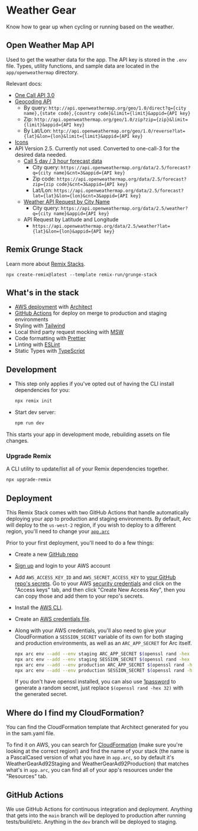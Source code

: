 # Weather Gear

Know how to gear up when cycling or running based on the weather.

## Open Weather Map API

Used to get the weather data for the app. The API key is stored in the `.env` file. Types, utility functions, and sample data are located in the `app/openweathermap` directory.

Relevant docs:

- [One Call API 3.0](https://openweathermap.org/api/one-call-3)
- [Geocoding API](https://openweathermap.org/api/geocoding-api)
  - By query: `http://api.openweathermap.org/geo/1.0/direct?q={city name},{state code},{country code}&limit={limit}&appid={API key}`
  - Zip: `http://api.openweathermap.org/geo/1.0/zip?zip={zip}&limit={limit}&appid={API key}`
  - By Lat/Lon: `http://api.openweathermap.org/geo/1.0/reverse?lat={lat}&lon={lon}&limit={limit}&appid={API key}`
- [Icons](https://openweathermap.org/weather-conditions)
- API Version 2.5. Currently not used. Converted to one-call-3 for the desired data needed.
  - [Call 5 day / 3 hour forecast data](https://openweathermap.org/forecast5#5days)
    - City query: `https://api.openweathermap.org/data/2.5/forecast?q={city name}&cnt=3&appid={API key}`
    - Zip code: `https://api.openweathermap.org/data/2.5/forecast?zip={zip code}&cnt=3&appid={API key}`
    - Lat/Lon: `https://api.openweathermap.org/data/2.5/forecast?lat={lat}&lon={lon}&cnt=3&appid={API key}`
  - [Weather API Request by City Name](https://openweathermap.org/current#name)
    - City query: `https://api.openweathermap.org/data/2.5/weather?q={city name}&appid={API key}`
  - API Request by Latitude and Longitude
    - `https://api.openweathermap.org/data/2.5/weather?lat={lat}&lon={lon}&appid={API key}`

## Remix Grunge Stack

Learn more about [Remix Stacks](https://remix.run/stacks).

```
npx create-remix@latest --template remix-run/grunge-stack
```

## What's in the stack

- [AWS deployment](https://aws.com) with [Architect](https://arc.codes/)
- [GitHub Actions](https://github.com/features/actions) for deploy on merge to production and staging environments
- Styling with [Tailwind](https://tailwindcss.com/)
- Local third party request mocking with [MSW](https://mswjs.io)
- Code formatting with [Prettier](https://prettier.io)
- Linting with [ESLint](https://eslint.org)
- Static Types with [TypeScript](https://typescriptlang.org)

## Development

- This step only applies if you've opted out of having the CLI install dependencies for you:

  ```sh
  npx remix init
  ```

- Start dev server:

  ```sh
  npm run dev
  ```

This starts your app in development mode, rebuilding assets on file changes.

### Upgrade Remix

A CLI utility to update/list all of your Remix dependencies together.

```sh
npx upgrade-remix
```

## Deployment

This Remix Stack comes with two GitHub Actions that handle automatically deploying your app to production and staging environments. By default, Arc will deploy to the `us-west-2` region, if you wish to deploy to a different region, you'll need to change your [`app.arc`](https://arc.codes/docs/en/reference/project-manifest/aws)

Prior to your first deployment, you'll need to do a few things:

- Create a new [GitHub repo](https://repo.new)

- [Sign up](https://portal.aws.amazon.com/billing/signup#/start) and login to your AWS account

- Add `AWS_ACCESS_KEY_ID` and `AWS_SECRET_ACCESS_KEY` to [your GitHub repo's secrets](https://docs.github.com/en/actions/security-guides/encrypted-secrets). Go to your AWS [security credentials](https://console.aws.amazon.com/iam/home?region=us-west-2#/security_credentials) and click on the "Access keys" tab, and then click "Create New Access Key", then you can copy those and add them to your repo's secrets.

- Install the [AWS CLI](https://docs.aws.amazon.com/cli/latest/userguide/getting-started-install.html#getting-started-install-instructions).

- Create an [AWS credentials file](https://docs.aws.amazon.com/cli/latest/userguide/getting-started-quickstart.html#getting-started-quickstart-new).

- Along with your AWS credentials, you'll also need to give your CloudFormation a `SESSION_SECRET` variable of its own for both staging and production environments, as well as an `ARC_APP_SECRET` for Arc itself.

  ```sh
  npx arc env --add --env staging ARC_APP_SECRET $(openssl rand -hex 32)
  npx arc env --add --env staging SESSION_SECRET $(openssl rand -hex 32)
  npx arc env --add --env production ARC_APP_SECRET $(openssl rand -hex 32)
  npx arc env --add --env production SESSION_SECRET $(openssl rand -hex 32)
  ```

  If you don't have openssl installed, you can also use [1password](https://1password.com/password-generator) to generate a random secret, just replace `$(openssl rand -hex 32)` with the generated secret.

## Where do I find my CloudFormation?

You can find the CloudFormation template that Architect generated for you in the sam.yaml file.

To find it on AWS, you can search for [CloudFormation](https://console.aws.amazon.com/cloudformation/home) (make sure you're looking at the correct region!) and find the name of your stack (the name is a PascalCased version of what you have in `app.arc`, so by default it's WeatherGearAd92Staging and WeatherGearAd92Production) that matches what's in `app.arc`, you can find all of your app's resources under the "Resources" tab.

## GitHub Actions

We use GitHub Actions for continuous integration and deployment. Anything that gets into the `main` branch will be deployed to production after running tests/build/etc. Anything in the `dev` branch will be deployed to staging.
